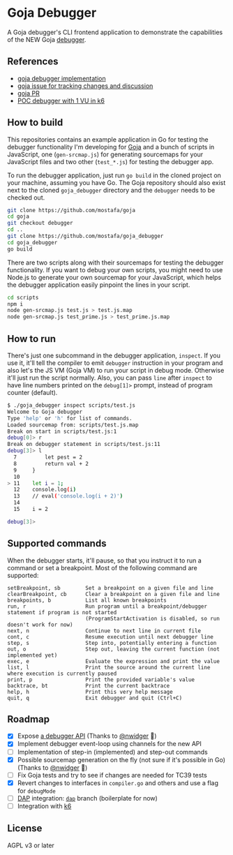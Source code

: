 # Goja Debugger

A Goja debugger's CLI frontend application to demonstrate the capabilities of the NEW Goja [debugger](https://github.com/mostafa/goja/tree/debugger).

## References

- [goja debugger implementation](https://github.com/mostafa/goja/tree/debugger)
- [goja issue for tracking changes and discussion](https://github.com/dop251/goja/issues/294)
- [goja PR](https://github.com/dop251/goja/pull/297)
- [POC debugger with 1 VU in k6](https://github.com/grafana/k6/tree/feature/PoCDebugger)

## How to build

This repositories contains an example application in Go for testing the debugger functionality I'm developing for [Goja](https://github.com/dop251/goja) and a bunch of scripts in JavaScript, one (`gen-srcmap.js`) for generating sourcemaps for your JavaScript files and two other (`test_*.js`) for testing the debugger app.

To run the debugger application, just run `go build` in the cloned project on your machine, assuming you have Go. The Goja repository should also exist next to the cloned `goja_debugger` directory and the `debugger` needs to be checked out.

```bash
git clone https://github.com/mostafa/goja
cd goja
git checkout debugger
cd ..
git clone https://github.com/mostafa/goja_debugger
cd goja_debugger
go build
```

There are two scripts along with their sourcemaps for testing the debugger functionality. If you want to debug your own scripts, you might need to use Node.js to generate your own sourcemap for your JavaScript, which helps the debugger application easily pinpoint the lines in your script.

```bash
cd scripts
npm i
node gen-srcmap.js test.js > test.js.map
node gen-srcmap.js test_prime.js > test_prime.js.map
```

## How to run

There's just one subcommand in the debugger application, `inspect`. If you use it, it'll tell the compiler to emit `debugger` instruction in your program and also let's the JS VM (Goja VM) to run your script in debug mode. Otherwise it'll just run the script normally. Also, you can pass `line` after `inspect` to have line numbers printed on the `debug[1]>` prompt, instead of program counter (default).

```bash
$ ./goja_debugger inspect scripts/test.js
Welcome to Goja debugger
Type 'help' or 'h' for list of commands.
Loaded sourcemap from: scripts/test.js.map
Break on start in scripts/test.js:1
debug[0]> r
Break on debugger statement in scripts/test.js:11
debug[3]> l
  7         let pest = 2
  8         return val + 2
  9     }
  10
> 11    let i = 1;
  12    console.log(i)
  13    // eval('console.log(i + 2)')
  14
  15    i = 2

debug[3]>
```

## Supported commands

When the debugger starts, it'll pause, so that you instruct it to run a command or set a breakpoint. Most of the following command are supported:

```terminal
setBreakpoint, sb        Set a breakpoint on a given file and line
clearBreakpoint, cb      Clear a breakpoint on a given file and line
breakpoints, b           List all known breakpoints
run, r                   Run program until a breakpoint/debugger statement if program is not started
                         (ProgramStartActivation is disabled, so run doesn't work for now)
next, n                  Continue to next line in current file
cont, c                  Resume execution until next debugger line
step, s                  Step into, potentially entering a function
out, o                   Step out, leaving the current function (not implemented yet)
exec, e                  Evaluate the expression and print the value
list, l                  Print the source around the current line where execution is currently paused
print, p                 Print the provided variable's value
backtrace, bt            Print the current backtrace
help, h                  Print this very help message
quit, q                  Exit debugger and quit (Ctrl+C)
```

## Roadmap

- [x] Expose [a debugger API](https://github.com/dop251/goja/issues/294#issuecomment-869012300) (Thanks to [@nwidger](https://github.com/nwidger) :pray:)
- [x] Implement debugger event-loop using channels for the new API
- [ ] Implementation of step-in (implemented) and step-out commands
- [x] Possible sourcemap generation on the fly (not sure if it's possible in Go) (Thanks to [@nwidger](https://github.com/nwidger) :pray:)
- [ ] Fix Goja tests and try to see if changes are needed for TC39 tests
- [x] Revert changes to interfaces in `compiler.go` and others and use a flag for `debugMode`
- [ ] [DAP](https://microsoft.github.io/debug-adapter-protocol/) integration: [`dap`](https://github.com/mostafa/goja_debugger/tree/dap) branch (boilerplate for now)
- [ ] Integration with [k6](https://github.com/k6io/k6)

## License

AGPL v3 or later
